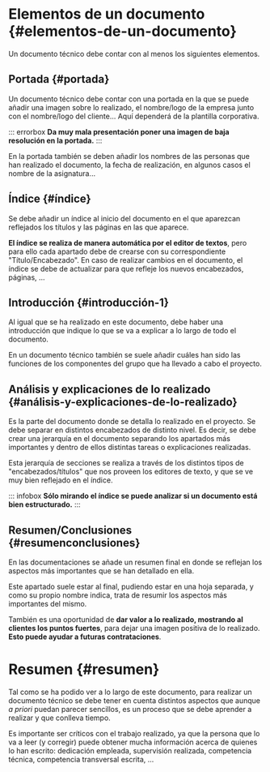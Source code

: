 
# Elementos de un documento {#elementos-de-un-documento}

Un documento técnico debe contar con al menos los siguientes elementos.

## Portada {#portada}

Un documento técnico debe contar con una portada en la que se puede añadir una imagen sobre lo realizado, el nombre/logo de la empresa junto con el nombre/logo del cliente\... Aquí dependerá de la plantilla corporativa.

::: errorbox
**Da muy mala presentación poner una imagen de baja resolución en la portada.**
:::

En la portada también se deben añadir los nombres de las personas que han realizado el documento, la fecha de realización, en algunos casos el nombre de la asignatura\...

## Índice {#índice}

Se debe añadir un índice al inicio del documento en el que aparezcan reflejados los títulos y las páginas en las que aparece.

**El índice se realiza de manera automática por el editor de textos**, pero para ello cada apartado debe de crearse con su correspondiente "Título/Encabezado". En caso de realizar cambios en el documento, el índice se debe de actualizar para que refleje los nuevos encabezados, páginas, \...

## Introducción {#introducción-1}

Al igual que se ha realizado en este documento, debe haber una introducción que indique lo que se va a explicar a lo largo de todo el documento.

En un documento técnico también se suele añadir cuáles han sido las funciones de los componentes del grupo que ha llevado a cabo el proyecto.

## Análisis y explicaciones de lo realizado {#análisis-y-explicaciones-de-lo-realizado}

Es la parte del documento donde se detalla lo realizado en el proyecto. Se debe separar en distintos encabezados de distinto nivel. Es decir, se debe crear una jerarquía en el documento separando los apartados más importantes y dentro de ellos distintas tareas o explicaciones realizadas.

Esta jerarquía de secciones se realiza a través de los distintos tipos de "encabezados/títulos" que nos proveen los editores de texto, y que se ve muy bien reflejado en el índice.

::: infobox
**Sólo mirando el índice se puede analizar si un documento está bien estructurado.**
:::

## Resumen/Conclusiones {#resumenconclusiones}

En las documentaciones se añade un resumen final en donde se reflejan los aspectos más importantes que se han detallado en ella.

Este apartado suele estar al final, pudiendo estar en una hoja separada, y como su propio nombre indica, trata de resumir los aspectos más importantes del mismo.

También es una oportunidad de **dar valor a lo realizado, mostrando al clientes los puntos fuertes**, para dejar una imagen positiva de lo realizado. **Esto puede ayudar a futuras contrataciones**.

# Resumen {#resumen}

Tal como se ha podido ver a lo largo de este documento, para realizar un documento técnico se debe tener en cuenta distintos aspectos que aunque *a priori* puedan parecer sencillos, es un proceso que se debe aprender a realizar y que conlleva tiempo.

Es importante ser críticos con el trabajo realizado, ya que la persona que lo va a leer (y corregir) puede obtener mucha información acerca de quienes lo han escrito: dedicación empleada, supervisión realizada, competencia técnica, competencia transversal escrita, \...


